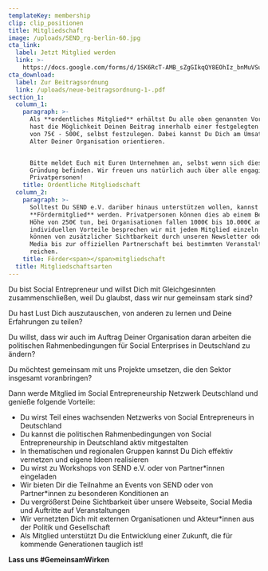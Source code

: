 ```yaml
---
templateKey: membership
clip: clip_positionen
title: Mitgliedschaft
image: /uploads/SEND_rg-berlin-60.jpg
cta_link:
  label: Jetzt Mitglied werden
  link: >-
    https://docs.google.com/forms/d/1SK6RcT-AMB_sZgGIkqQY8EOhIz_bnMuVSuJ7zCmd4Mg/viewform?edit_requested=true
cta_download:
  label: Zur Beitragsordnung
  link: /uploads/neue-beitragsordnung-1-.pdf
section_1:
  column_1:
    paragraph: >-
      Als **ordentliches Mitglied** erhältst Du alle oben genannten Vorteile und
      hast die Möglichkeit Deinen Beitrag innerhalb einer festgelegten Spanne
      von 75€ - 500€, selbst festzulegen. Dabei kannst Du Dich am Umsatz und
      Alter Deiner Organisation orientieren.


      Bitte meldet Euch mit Euren Unternehmen an, selbst wenn sich diese noch in
      Gründung befinden. Wir freuen uns natürlich auch über alle engagierten
      Privatpersonen!
    title: Ordentliche Mitgliedschaft
  column_2:
    paragraph: >-
      Solltest Du SEND e.V. darüber hinaus unterstützen wollen, kannst Du
      **Fördermitglied** werden. Privatpersonen können dies ab einem Beitrag in
      Höhe von 250€ tun, bei Organisationen fallen 1000€ bis 10.000€ an. Die
      individuellen Vorteile besprechen wir mit jedem Mitglied einzeln und
      können von zusätzlicher Sichtbarkeit durch unseren Newsletter oder Social
      Media bis zur offiziellen Partnerschaft bei bestimmten Veranstaltungen
      reichen.
    title: Förder<span></span>mitgliedschaft
  title: Mitgliedschaftsarten
---
```


Du bist Social Entrepreneur und willst Dich mit Gleichgesinnten zusammenschließen, weil Du glaubst, dass wir nur gemeinsam stark sind?

Du hast Lust Dich auszutauschen, von anderen zu lernen und Deine Erfahrungen zu teilen?

Du willst, dass wir auch im Auftrag Deiner Organisation daran arbeiten die politischen Rahmenbedingungen für Social Enterprises in Deutschland zu ändern?

Du möchtest gemeinsam mit uns Projekte umsetzen, die den Sektor insgesamt voranbringen?

Dann werde Mitglied im Social Entrepreneurship Netzwerk Deutschland und genieße folgende Vorteile:


- Du wirst Teil eines wachsenden Netzwerks von Social Entrepreneurs in Deutschland
- Du kannst die politischen Rahmenbedingungen von Social Entrepreneurship in Deutschland aktiv mitgestalten
- In thematischen und regionalen Gruppen kannst Du Dich effektiv vernetzen und eigene Ideen realisieren
- Du wirst zu Workshops von SEND e.V. oder von Partner*innen eingeladen
- Wir bieten Dir die Teilnahme an Events von SEND oder von Partner*innen zu besonderen Konditionen an
- Du vergrößerst Deine Sichtbarkeit über unsere Webseite, Social Media und Auftritte auf Veranstaltungen
- Wir vernetzten Dich mit externen Organisationen und Akteur*innen aus der Politik und Gesellschaft
- Als Mitglied unterstützt Du die Entwicklung einer Zukunft, die für kommende Generationen tauglich ist!

**Lass uns #GemeinsamWirken**
